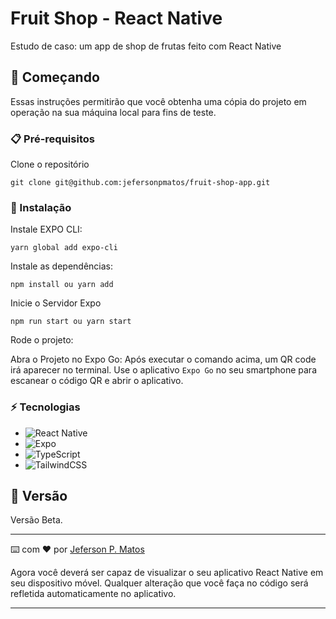 # Fruit Shop - React Native

Estudo de caso:
um app de shop de frutas feito com React Native

## 🚀 Começando

Essas instruções permitirão que você obtenha uma cópia do projeto em operação na sua máquina local para fins de teste.

### 📋 Pré-requisitos

Clone o repositório

```
git clone git@github.com:jefersonpmatos/fruit-shop-app.git
```

### 🔧 Instalação
Instale EXPO CLI:

```
yarn global add expo-cli
```

Instale as dependências:

```
npm install ou yarn add
```

Inicie o Servidor Expo

```
npm run start ou yarn start
```

Rode o projeto:

Abra o Projeto no Expo Go: Após executar o comando acima, um QR code irá aparecer no terminal. Use o aplicativo `Expo Go` no seu smartphone para escanear o código QR e abrir o aplicativo.


### ⚡ Tecnologias

* ![React Native](https://img.shields.io/badge/react_native-%2320232a.svg?style=for-the-badge&logo=react&logoColor=%2361DAFB)
* ![Expo](https://img.shields.io/badge/expo-1C1E24?style=for-the-badge&logo=expo&logoColor=#D04A37)
* ![TypeScript](https://img.shields.io/badge/typescript-%23007ACC.svg?style=for-the-badge&logo=typescript&logoColor=white)
* ![TailwindCSS](https://img.shields.io/badge/tailwindcss-%2338B2AC.svg?style=for-the-badge&logo=tailwind-css&logoColor=white)






## 📌 Versão

Versão Beta. 

---
⌨️ com ❤️ por [Jeferson P. Matos]([https://gist.github.com/lohhan](https://github.com/jefersonPMatos)https://github.com/jefersonPMatos) 


Agora você deverá ser capaz de visualizar o seu aplicativo React Native em seu dispositivo móvel. Qualquer alteração que você faça no código será refletida automaticamente no aplicativo.

--------------------------------------------------------------------------------------------------------------------------------------------------------
